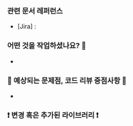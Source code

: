### 관련 문서 레퍼런스

- [Jira] :


### 어떤 것을 작업하셨나요? 🧑

- 


### 🚧 예상되는 문제점, 코드 리뷰 중점사항 🚧

- 


### ❗ 변경 혹은 추가된 라이브러리 ❗


